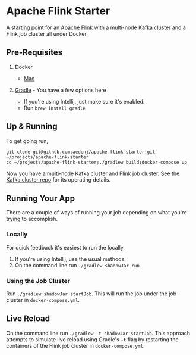 Apache Flink Starter
===================
A starting point for an [Apache Flink](https://ci.apache.org/projects/flink/flink-docs-master/) with a
multi-node Kafka cluster and a Flink job cluster all under Docker.



## Pre-Requisites

1. Docker

    + [Mac](https://download.docker.com/mac/stable/Docker.dmg)

1. [Gradle](https://gradle.org) - You have a few options here
    + If you're using Intellij, just make sure it's enabled.
    + Run `brew install gradle`

## Up & Running

To get going run,

```
git clone git@github.com:aedenj/apache-flink-starter.git ~/projects/apache-flink-starter
cd ~/projects/apache-flink-starter;./gradlew build;docker-compose up
```

Now you have a multi-node Kafka cluster and Flink job cluster. See the [Kafka cluster repo](https://github.com/aedenj/kafka-cluster-starter) for its operating details.

## Running Your App

There are a couple of ways of running your job depending on what you're trying to accomplish.


### Locally

For quick feedback it's easiest to run the locally,

1. If you're using Intellij, use the usual methods.
1. On the command line run `./gradlew shadowJar run`

### Using the Job Cluster

Run `./gradlew shadowJar startJob`. This will run the job under the job cluster in `docker-compose.yml`.


## Live Reload

On the command line run `./gradlew -t shadowJar startJob`. This approach attempts to simulate live reload using Gradle's `-t` flag by restarting the containers of the Flink job cluster in `docker-compose.yml`.
